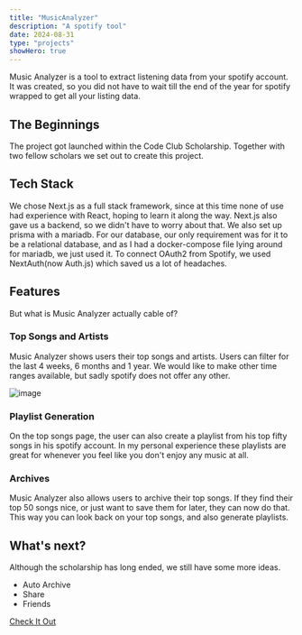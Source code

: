 ```yaml
---
title: "MusicAnalyzer"
description: "A spotify tool"
date: 2024-08-31
type: "projects"
showHero: true
---
```


Music Analyzer is a tool to extract listening data from your spotify account. It was created, so you did not have to wait till the end of the year for spotify wrapped to get all your listing data.

## The Beginnings

The project got launched within the Code Club Scholarship.
Together with two fellow scholars we set out to create this project.

## Tech Stack

We chose Next.js as a full stack framework,
since at this time none of use had experience with React, hoping to learn it along the way.
Next.js also gave us a backend, so we didn't have to worry about that.
We also set up prisma with a mariadb.
For our database, our only requirement was for it to be a relational database,
and as I had a docker-compose file lying around for mariadb, we just used it.
To connect OAuth2 from Spotify, we used NextAuth(now Auth.js) which saved us a lot of headaches.

## Features

But what is Music Analyzer actually cable of?

### Top Songs and Artists

Music Analyzer shows users their top songs and artists.
Users can filter for the last 4 weeks, 6 months and 1 year.
We would like to make other time ranges available, but sadly spotify does not offer any other.

![image](images/musicanalyzer-top-artists.png "Top Artists Page")

### Playlist Generation

On the top songs page, the user can also create a playlist from his top fifty songs in his spotify account.
In my personal experience these playlists are great for whenever you feel like you don't enjoy any music at all.

### Archives

Music Analyzer also allows users to archive their top songs.
If they find their top 50 songs nice, or just want to save them for later, they can now do that.
This way you can look back on your top songs, and also generate playlists.

## What's next?

Although the scholarship has long ended, we still have some more ideas.

- Auto Archive
- Share
- Friends

[Check It Out](https://musicanalyzer.cc)
